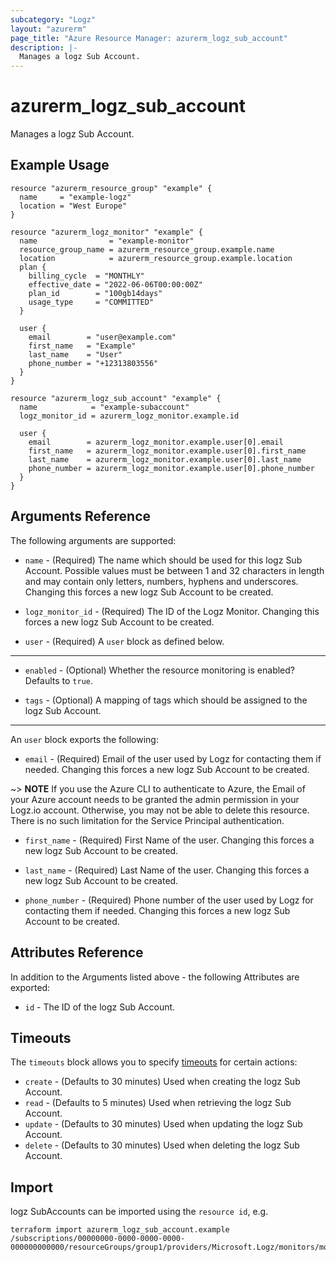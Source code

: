 ```yaml
---
subcategory: "Logz"
layout: "azurerm"
page_title: "Azure Resource Manager: azurerm_logz_sub_account"
description: |-
  Manages a logz Sub Account.
---
```


# azurerm_logz_sub_account

Manages a logz Sub Account.

## Example Usage

```hcl
resource "azurerm_resource_group" "example" {
  name     = "example-logz"
  location = "West Europe"
}

resource "azurerm_logz_monitor" "example" {
  name                = "example-monitor"
  resource_group_name = azurerm_resource_group.example.name
  location            = azurerm_resource_group.example.location
  plan {
    billing_cycle  = "MONTHLY"
    effective_date = "2022-06-06T00:00:00Z"
    plan_id        = "100gb14days"
    usage_type     = "COMMITTED"
  }

  user {
    email        = "user@example.com"
    first_name   = "Example"
    last_name    = "User"
    phone_number = "+12313803556"
  }
}

resource "azurerm_logz_sub_account" "example" {
  name            = "example-subaccount"
  logz_monitor_id = azurerm_logz_monitor.example.id

  user {
    email        = azurerm_logz_monitor.example.user[0].email
    first_name   = azurerm_logz_monitor.example.user[0].first_name
    last_name    = azurerm_logz_monitor.example.user[0].last_name
    phone_number = azurerm_logz_monitor.example.user[0].phone_number
  }
}
```

## Arguments Reference

The following arguments are supported:

* `name` - (Required) The name which should be used for this logz Sub Account. Possible values must be between 1 and 32 characters in length and may contain only letters, numbers, hyphens and underscores. Changing this forces a new logz Sub Account to be created.

* `logz_monitor_id` - (Required) The ID of the Logz Monitor. Changing this forces a new logz Sub Account to be created.

* `user` - (Required) A `user` block as defined below.

---

* `enabled` - (Optional) Whether the resource monitoring is enabled? Defaults to `true`.

* `tags` - (Optional) A mapping of tags which should be assigned to the logz Sub Account.

---

An `user` block exports the following:

* `email` - (Required) Email of the user used by Logz for contacting them if needed. Changing this forces a new logz Sub Account to be created.

~> **NOTE** If you use the Azure CLI to authenticate to Azure, the Email of your Azure account needs to be granted the admin permission in your Logz.io account. Otherwise, you may not be able to delete this resource. There is no such limitation for the Service Principal authentication.

* `first_name` - (Required) First Name of the user. Changing this forces a new logz Sub Account to be created.

* `last_name` - (Required) Last Name of the user. Changing this forces a new logz Sub Account to be created.

* `phone_number` - (Required) Phone number of the user used by Logz for contacting them if needed. Changing this forces a new logz Sub Account to be created.

## Attributes Reference

In addition to the Arguments listed above - the following Attributes are exported:

* `id` - The ID of the logz Sub Account.

## Timeouts

The `timeouts` block allows you to specify [timeouts](https://www.terraform.io/docs/configuration/resources.html#timeouts) for certain actions:

* `create` - (Defaults to 30 minutes) Used when creating the logz Sub Account.
* `read` - (Defaults to 5 minutes) Used when retrieving the logz Sub Account.
* `update` - (Defaults to 30 minutes) Used when updating the logz Sub Account.
* `delete` - (Defaults to 30 minutes) Used when deleting the logz Sub Account.

## Import

logz SubAccounts can be imported using the `resource id`, e.g.

```shell
terraform import azurerm_logz_sub_account.example /subscriptions/00000000-0000-0000-0000-000000000000/resourceGroups/group1/providers/Microsoft.Logz/monitors/monitor1/accounts/subAccount1
```
